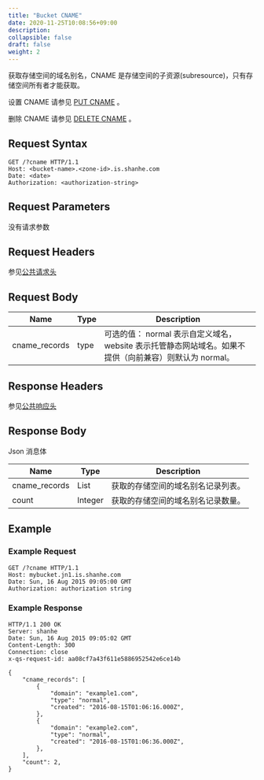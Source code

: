 ```yaml
---
title: "Bucket CNAME"
date: 2020-11-25T10:08:56+09:00
description:
collapsible: false
draft: false
weight: 2
---
```



获取存储空间的域名别名，CNAME 是存储空间的子资源(subresource)，只有存储空间所有者才能获取。

设置 CNAME 请参见 [PUT CNAME](../put_cname) 。

删除 CNAME 请参见 [DELETE CNAME](../delete_cname) 。

## Request Syntax

```http
GET /?cname HTTP/1.1
Host: <bucket-name>.<zone-id>.is.shanhe.com
Date: <date>
Authorization: <authorization-string>
```

## Request Parameters

没有请求参数

## Request Headers

参见[公共请求头](../../../common_header/#请求头字段-request-header)

## Request Body

| Name | Type | Description |
| --- | --- | --- |
| cname_records | type | 可选的值： normal 表示自定义域名，website 表示托管静态网站域名。如果不提供（向前兼容）则默认为 normal。 |

## Response Headers

参见[公共响应头](../../../common_header/#响应头字段-request-header)

## Response Body

Json 消息体

| Name | Type | Description |
| --- | --- | --- |
| cname_records | List | 获取的存储空间的域名别名记录列表。 |
| count | Integer | 获取的存储空间的域名别名记录数量。 |

## Example

### Example Request

```http
GET /?cname HTTP/1.1
Host: mybucket.jn1.is.shanhe.com
Date: Sun, 16 Aug 2015 09:05:00 GMT
Authorization: authorization string
```

### Example Response

```http
HTTP/1.1 200 OK
Server: shanhe
Date: Sun, 16 Aug 2015 09:05:02 GMT
Content-Length: 300
Connection: close
x-qs-request-id: aa08cf7a43f611e5886952542e6ce14b

{
    "cname_records": [
        {
            "domain": "example1.com",
            "type": "normal",
            "created": "2016-08-15T01:06:16.000Z",
        },
        {
            "domain": "example2.com",
            "type": "normal",
            "created": "2016-08-15T01:06:36.000Z",
        },
    ],
    "count": 2,
}
```
